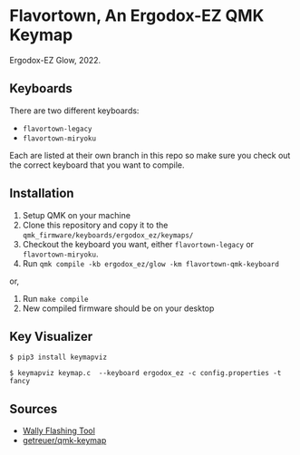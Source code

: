 # Flavortown, An Ergodox-EZ QMK Keymap

Ergodox-EZ Glow, 2022.

## Keyboards

There are two different keyboards:

* `flavortown-legacy`
* `flavortown-miryoku`

Each are listed at their own branch in this repo so make sure
you check out the correct keyboard that you want to compile.

## Installation

1. Setup QMK on your machine
2. Clone this repository and copy it to the `qmk_firmware/keyboards/ergodox_ez/keymaps/`
3. Checkout the keyboard you want, either `flavortown-legacy` or `flavortown-miryoku`.
4. Run `qmk compile -kb ergodox_ez/glow -km flavortown-qmk-keyboard`

or,

1. Run `make compile`
2. New compiled firmware should be on your desktop

## Key Visualizer

```
$ pip3 install keymapviz

$ keymapviz keymap.c  --keyboard ergodox_ez -c config.properties -t fancy
```

## Sources

- [Wally Flashing Tool](https://ergodox-ez.com/pages/wally)
- [getreuer/qmk-keymap](https://github.com/getreuer/qmk-keymap)
